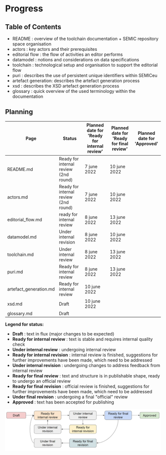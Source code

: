 # Progress 

## Table of Contents

 - README : overview of the toolchain documentation + SEMIC repository space organisation 
 - actors : key actors and their prerequisites
 - editorial flow : the flow of activities an editor performs
 - datamodel : notions and considerations on data specifications
 - toolchain : technological setup and organisation to support the editorial flow
 - puri : describes the use of persistent unique identifiers within SEMICeu
 - artefact generation: describes the artefact generation process
 - xsd : describes the XSD artefact generation process
 - glossary : quick overview of the used terminology within the documentation

## Planning

| Page | Status| Planned date for<BR>'Ready for internal review' | Planned date for<BR>'Ready for final review' | Planned date for <BR>'Approved' |
| ---- | ---- | ---- | ---- | ---- | 
| README.md | Ready for internal review (2nd round) | 7 june 2022 | 10 june 2022 | |
| actors.md | Ready for internal review (2nd round) | 7 june 2022 | 10 june 2022 | |
| editorial_flow.md | ready for internal review | 8 june 2022 | 13 june 2022 | |
| datamodel.md | Under internal revision |  8 june 2022 | 10 june 2022 | |
| toolchain.md | Under internal review |  8 june 2022 | 13 june 2022 | |
| puri.md | Ready for internal review | 8 june 2022 | 13 june 2022 | |
| artefact_generation.md | Ready for internal review | 10 june 2022 | | |
| xsd.md | Draft  | 10 june 2022 | |
| glossary.md | Draft | |


**Legend for status:**

 - **Draft** : text in flux (major changes to be expected)
 - **Ready for internal review** : text is stable and requires internal quality check
 - **Under internal review** : undergoing internal review
 - **Ready for internal revision** : internal review is finished, suggestions for further improvements have been made, which need to be addressed
 - **Under internal revision** : undergoing changes to address feedback from internal review
 - **Ready for final review** : text and structure is in publishable shape, ready to undergo an official review
 - **Ready for final revision** : official review is finished, suggestions for further improvements have been made, which need to be addressed
 - **Under final revision** : undergoing a final "official" review
 - **Approved** : text has been accepted for publishing

![status-change-overview.jpg](./images/status-change-overview.jpg)
